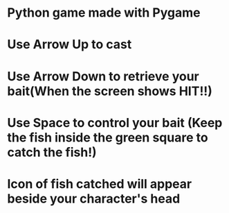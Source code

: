 # Python game made with Pygame
# Use Arrow Up to cast
# Use Arrow Down to retrieve your bait(When the screen shows HIT!!)
# Use Space to control your bait (Keep the fish inside the green square to catch the fish!)
# Icon of fish catched will appear beside your character's head
